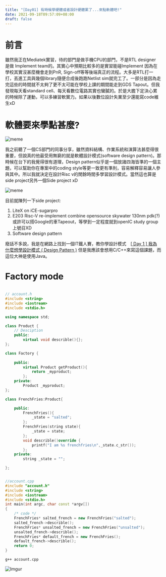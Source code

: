```yaml
---
title: "[Day01] 有時候學硬體或者設計硬體累了...來點軟體吧!"
date: 2021-09-18T09:57:09+08:00
draft: false
---
```


# 前言

雖然我正在Mediatek實習，待的部門是做手機CPU的部門，不是RTL designer 是做 Implement team的。其實心中預期比較多的是實習能碰Implement 因為在學校其實沒甚麼機會走到PnR, Sign-off等等後端真正的流程。大多是RTL打一打，丟進工具與幾個library隨便合成後跑跑Netlist sim就完工了。一部分是因為走完這些的時間就不太夠了更不太可能在學校上課的期間能走到GDS Tapout。但我發現每天看standard cell、每天看數位電路其實也蠻膩的。於是大膽下定決心累的時候除了運動，可以多練習軟實力。如果以後數位設計失業至少還能寫code維生xD

# 軟體要來學點甚麼?

![meme](https://aws1.discourse-cdn.com/codecademy/original/5X/b/f/2/a/bf2a43e0d76918d1f38537acc9b59d6c245a6eb1.jpeg)

我之前聽了一個CS部門的同事分享，雖然資料結構、作業系統和演算法甚麼得很重要，但說真的他最受用無窮的就是軟體設計模式(software design pattern)。那時候在台下的我覺得很有道理，Design pattern似乎是一個放諸四海皆準的一個主題，可以幫助你在專案中的coding style等更一致更有準則，容易解釋容易讓人參與其中。所以我就決定在設計Risc v的閒餘時間多學習設計模式。當然這也算是side project另外一個Side project xD

![meme](https://i.pinimg.com/originals/1d/27/6b/1d276bed4d5c812996db8114ea7b4a93.jpg) 

目前就陳列一下side project:

1. LiteX on iCE-sugarpro
2. E203 Risc-V re-implement combine opensource skywater 130nm pdk(?)或許可以搭Google的車Tapeout，等學到一定程度就到openIC study group上號召XD
3. Software design pattern

廢話不多說，我是在網路上找到一個IT鐵人賽，教你學設計模式　[[ Day 1 ] 我為什麼想學設計模式 ( Design Pattern )](https://ithelp.ithome.com.tw/articles/10201706) 但是我應該會想用C/C++來寫這個課題，而這位大神是使用Java。

# Factory mode

```c++

// account.h
#include <string>
#include <iostream>
#include <stdio.h>

using namespace std;

class Product {
    // Desciption
    public:
        virtual void describle(){};
};

class Factory {
    
    public:
        virtual Product getProduct(){
            return _myproduct;
        };
    private:
        Product _myproduct;
};

class FrenchFries:Product{

    public:
        FrenchFries(){
            _state = "salted";
        };
        FrenchFries(string state){
            _state = state;
        };
        void describle()override {
            printf("I am %s frenchfries\n",_state.c_str());
        };
    private:
        string _state = "";

};


//account.cpp
#include "account.h"
#include <string>
#include <iostream>
#include <stdio.h>
int main(int argc, char const *argv[])
{
    /* code */
    FrenchFries* salted_french = new FrenchFries("salted");
    salted_french->describle();
    FrenchFries* unsalted_french = new FrenchFries("unsalted");
    unsalted_french->describle();
    FrenchFries* default_french = new FrenchFries();
    default_french->describle();
    return 0;
}
```

```bash
g++ account.cpp
```

![Imgur](https://i.imgur.com/JvPAtUL.png)